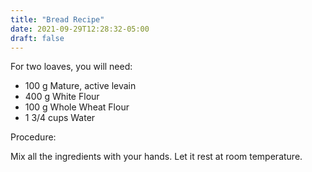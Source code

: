 ```yaml
---
title: "Bread Recipe"
date: 2021-09-29T12:28:32-05:00
draft: false
---
```


For two loaves, you will need:

- 100 g Mature, active levain
- 400 g White Flour
- 100 g Whole Wheat Flour
- 1 3/4 cups Water

Procedure:

Mix all the ingredients with your hands. Let it rest at room temperature.
